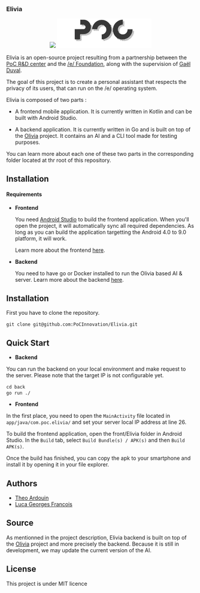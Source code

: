 ### Elivia


<p align="center">
  <img src="https://1.bp.blogspot.com/-U9xZXxJL0jM/XVflXA-y7rI/AAAAAAAAmfE/Sl3U6tDPetg2TwBgce39GqxI_n7d0bRBwCLcBGAs/s1600/serveimage.png" width=30%"/>
  <img src=".github/poclogo2.jpg" width=50%"/>
</p>

Elivia is an open-source project resulting from a partnership between the [PoC R&D center](https://github.com/PoCInnovation) and the [/e/ Foundation](https://e.foundation/),
along with the supervision of [Gaël Duval](https://fr.wikipedia.org/wiki/Ga%C3%ABl_Duval).

The goal of this project is to create a personal assistant that respects the privacy of its users, that can run on the /e/ operating system.

Elivia is composed of two parts :

- A frontend mobile application. It is currently written in Kotlin and can be built with Android Studio.

- A backend application. It is currently written in Go and is built on top of the [Olivia](https://github.com/olivia-ai/olivia) project. It contains an AI and a CLI tool made for testing purposes.

You can learn more about each one of these two parts in the corresponding folder located at thr root of this repository.

## Installation

#### Requirements

- **Frontend**

    You need [Android Studio](https://developer.android.com/studio) to build the frontend application. When you'll open the project, it will automatically sync all required dependencies.
    As long as you can build the application targetting the Android 4.0 to 9.0 platform, it will work.

    Learn more about the frontend [here](https://github.com/PoCInnovation/Elivia/blob/master/front/README.md).

- **Backend**

    You need to have go or Docker installed to run the Olivia based AI & server.
    Learn more about the backend [here](https://github.com/PoCInnovation/Elivia/blob/master/back/README.md).

 ## Installation

First you have to clone the repository.

```shell
git clone git@github.com:PoCInnovation/Elivia.git
```

## Quick Start


- **Backend**

You can run the backend on your local environment and make request to the server. Please note that the target IP is not configurable yet.

```shell
cd back
go run ./
```

- **Frontend**

In the first place, you need to open the `MainActivity` file located in `app/java/com.poc.elivia/` and set your server local IP address at line 26.

To build the frontend application, open the front/Elivia folder in Android Studio.
In the `Build` tab, select `Build Bundle(s) / APK(s)` and then `Build APK(s)`.

Once the build has finished, you can copy the apk to your smartphone and install it by opening it in your file explorer.

## Authors

* [Theo Ardouin](https://github.com/Qwexta)
* [Luca Georges Francois](https://github.com/PtitLuca)

## Source

As mentionned in the project description, Elivia backend is built on top of the [Olivia](https://github.com/olivia-ai/olivia) project and more precisely the backend.
Because it is still in development, we may update the current version of the AI.

## License

This project is under MIT licence
